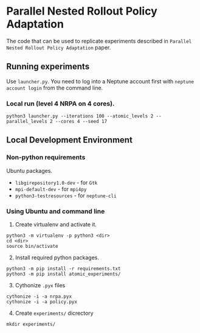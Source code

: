 # Parallel Nested Rollout Policy Adaptation

The code that can be used to replicate experiments described in `Parallel Nested Rollout Policy Adaptation` paper.

## Running experiments

Use `launcher.py`. You need to log into a Neptune account first with `neptune account login` from the command line.

### Local run (level 4 NRPA on 4 cores).

```
python3 launcher.py --iterations 100 --atomic_levels 2 --parallel_levels 2 --cores 4 --seed 17
```

## Local Development Environment

### Non-python requirements

Ubuntu packages.

* `libgirepository1.0-dev` - for `Gtk`
* `mpi-default-dev` - for `mpi4py`
* `python3-testresources` - for `neptune-cli`

### Using Ubuntu and command line

1. Create virtualenv and activate it.
```
python3 -m virtualenv -p python3 <dir>
cd <dir>
source bin/activate
```
2. Install required python packages.
```
python3 -m pip install -r requirements.txt
python3 -m pip install atomic_experiments/
```
3. Cythonize `.pyx` files
```
cythonize -i -a nrpa.pyx
cythonize -i -a policy.pyx
```
4. Create `experiments/` dicrectory
```
mkdir experiments/
```
